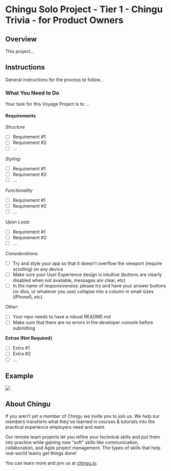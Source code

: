 # Chingu Solo Project - Tier 1 - Chingu Trivia - for Product Owners

## Overview

This project...


## Instructions

General instructions for the process to follow... 

### What You Need to Do

Your task for this Voyage Project is to ...

#### Requirements

*Structure*

- [ ] Requirement #1
- [ ] Requirement #2
- [ ] ...

*Styling:*

- [ ] Requirement #1
- [ ] Requirement #2
- [ ] ...

*Functionality*

- [ ] Requirement #1
- [ ] Requirement #2
- [ ] ...

*Upon Load:*

- [ ] Requirement #1
- [ ] Requirement #2
- [ ] ...

*Considerations:*

- [ ] Try and style your app so that it doesn't overflow the viewport (require scrolling) on any device
- [ ] Make sure your User Experience design is intuitive (buttons are clearly disabled when not available, messages are clear, etc)
- [ ] In the name of responsiveness: please try and have your answer buttons (or divs, or whatever you use) collapse into a column in small sizes (iPhone5, etc)

*Other:*

- [ ] Your repo needs to have a robust README.md
- [ ] Make sure that there are no errors in the developer console before submitting

**Extras (Not Required)**

- [ ] Extra #1
- [ ] Extra #2
- [ ] ...

## Example

![](./assets/chingu_trivia.gif)

## About Chingu

If you aren’t yet a member of Chingu we invite you to join us. We help our 
members transform what they’ve learned in courses & tutorials into the 
practical experience employers need and want.

Our remote team projects let you refine your technical skills and put them 
into practice while gaining new “soft” skills like communication, 
collaboration, and Agile project management. The types of skills that 
help real-world teams get things done!

You can learn more and join us at [chingu.io](https://chingu.io).